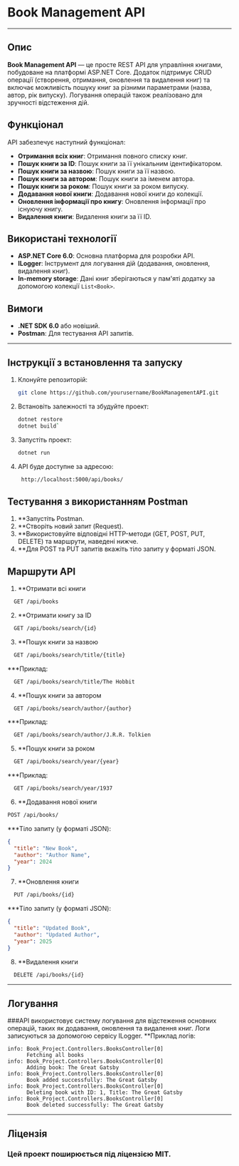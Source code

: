 # Book Management API
____
## Опис

**Book Management API** — це просте REST API для управління книгами, побудоване на платформі ASP.NET Core. Додаток підтримує CRUD операції (створення, отримання, оновлення та видалення книг) та включає можливість пошуку книг за різними параметрами (назва, автор, рік випуску). Логування операцій також реалізовано для зручності відстеження дій.

## Функціонал

API забезпечує наступний функціонал:
- **Отримання всіх книг**: Отримання повного списку книг.
- **Пошук книги за ID**: Пошук книги за її унікальним ідентифікатором.
- **Пошук книги за назвою**: Пошук книги за її назвою.
- **Пошук книги за автором**: Пошук книги за іменем автора.
- **Пошук книги за роком**: Пошук книги за роком випуску.
- **Додавання нової книги**: Додавання нової книги до колекції.
- **Оновлення інформації про книгу**: Оновлення інформації про існуючу книгу.
- **Видалення книги**: Видалення книги за її ID.

## Використані технології

- **ASP.NET Core 6.0**: Основна платформа для розробки API.
- **ILogger**: Інструмент для логування дій (додавання, оновлення, видалення книг).
- **In-memory storage**: Дані книг зберігаються у пам'яті додатку за допомогою колекції `List<Book>`.

## Вимоги

- **.NET SDK 6.0** або новіший.
- **Postman**: Для тестування API запитів.
____

## Інструкції з встановлення та запуску

1. Клонуйте репозиторій:
   ```bash
   git clone https://github.com/yourusername/BookManagementAPI.git
2. Встановіть залежності та збудуйте проект:
   ```bash
   dotnet restore
   dotnet build`
3. Запустіть проект:
   ```bash
   dotnet run
4. API буде доступне за адресою:
   ```bash
    http://localhost:5000/api/books/
   
## Тестування з використанням Postman
1. **Запустіть Postman.
2. **Створіть новий запит (Request).
3. **Використовуйте відповідні HTTP-методи (GET, POST, PUT, DELETE) та маршрути, наведені нижче.
4. **Для POST та PUT запитів вкажіть тіло запиту у форматі JSON.

## Маршрути API
1. **Отримати всі книги
  ```bash
    GET /api/books
  ```
2. **Отримати книгу за ID
  ```bash
    GET /api/books/search/{id}
  ```
3. **Пошук книги за назвою
  ```bash
    GET /api/books/search/title/{title}
  ```
***Приклад:
  ```bash
    GET /api/books/search/title/The Hobbit
  ```
4. **Пошук книги за автором
  ```bash
    GET /api/books/search/author/{author}
  ```
***Приклад:
  ```bash
    GET /api/books/search/author/J.R.R. Tolkien
  ```

5. **Пошук книги за роком
  ```bash
    GET /api/books/search/year/{year}
  ```
***Приклад:
  ```bash
    GET /api/books/search/year/1937
  ```
6. **Додавання нової книги
  ```bash
  POST /api/books/
  ```
***Тіло запиту (у форматі JSON):
  ```json
  {
    "title": "New Book",
    "author": "Author Name",
    "year": 2024
  }
  ```
7. **Оновлення книги
  ```bash
    PUT /api/books/{id}
  ```
***Тіло запиту (у форматі JSON):
  ```json
  {
    "title": "Updated Book",
    "author": "Updated Author",
    "year": 2025
  }
  ```
8. **Видалення книги
  ```bash
    DELETE /api/books/{id}
  ```
___
## Логування
###API використовує систему логування для відстеження основних операцій, таких як додавання, оновлення та видалення книг. Логи записуються за допомогою сервісу ILogger.
**Приклад логів:
  ```plaintext
  info: Book_Project.Controllers.BooksController[0]
        Fetching all books
  info: Book_Project.Controllers.BooksController[0]
        Adding book: The Great Gatsby
  info: Book_Project.Controllers.BooksController[0]
        Book added successfully: The Great Gatsby
  info: Book_Project.Controllers.BooksController[0]
        Deleting book with ID: 1, Title: The Great Gatsby
  info: Book_Project.Controllers.BooksController[0]
        Book deleted successfully: The Great Gatsby
  ```
___
## Ліцензія
### Цей проект поширюється під ліцензією MIT.



